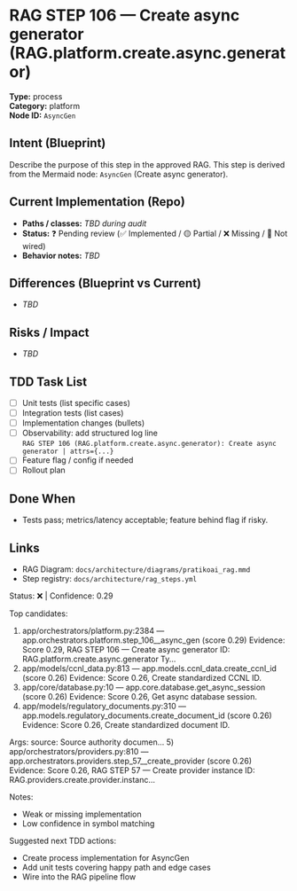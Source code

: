 # RAG STEP 106 — Create async generator (RAG.platform.create.async.generator)

**Type:** process  
**Category:** platform  
**Node ID:** `AsyncGen`

## Intent (Blueprint)
Describe the purpose of this step in the approved RAG. This step is derived from the Mermaid node: `AsyncGen` (Create async generator).

## Current Implementation (Repo)
- **Paths / classes:** _TBD during audit_
- **Status:** ❓ Pending review (✅ Implemented / 🟡 Partial / ❌ Missing / 🔌 Not wired)
- **Behavior notes:** _TBD_

## Differences (Blueprint vs Current)
- _TBD_

## Risks / Impact
- _TBD_

## TDD Task List
- [ ] Unit tests (list specific cases)
- [ ] Integration tests (list cases)
- [ ] Implementation changes (bullets)
- [ ] Observability: add structured log line  
  `RAG STEP 106 (RAG.platform.create.async.generator): Create async generator | attrs={...}`
- [ ] Feature flag / config if needed
- [ ] Rollout plan

## Done When
- Tests pass; metrics/latency acceptable; feature behind flag if risky.

## Links
- RAG Diagram: `docs/architecture/diagrams/pratikoai_rag.mmd`
- Step registry: `docs/architecture/rag_steps.yml`


<!-- AUTO-AUDIT:BEGIN -->
Status: ❌  |  Confidence: 0.29

Top candidates:
1) app/orchestrators/platform.py:2384 — app.orchestrators.platform.step_106__async_gen (score 0.29)
   Evidence: Score 0.29, RAG STEP 106 — Create async generator
ID: RAG.platform.create.async.generator
Ty...
2) app/models/ccnl_data.py:813 — app.models.ccnl_data.create_ccnl_id (score 0.26)
   Evidence: Score 0.26, Create standardized CCNL ID.
3) app/core/database.py:10 — app.core.database.get_async_session (score 0.26)
   Evidence: Score 0.26, Get async database session.
4) app/models/regulatory_documents.py:310 — app.models.regulatory_documents.create_document_id (score 0.26)
   Evidence: Score 0.26, Create standardized document ID.

Args:
    source: Source authority
    documen...
5) app/orchestrators/providers.py:810 — app.orchestrators.providers.step_57__create_provider (score 0.26)
   Evidence: Score 0.26, RAG STEP 57 — Create provider instance
ID: RAG.providers.create.provider.instanc...

Notes:
- Weak or missing implementation
- Low confidence in symbol matching

Suggested next TDD actions:
- Create process implementation for AsyncGen
- Add unit tests covering happy path and edge cases
- Wire into the RAG pipeline flow
<!-- AUTO-AUDIT:END -->
